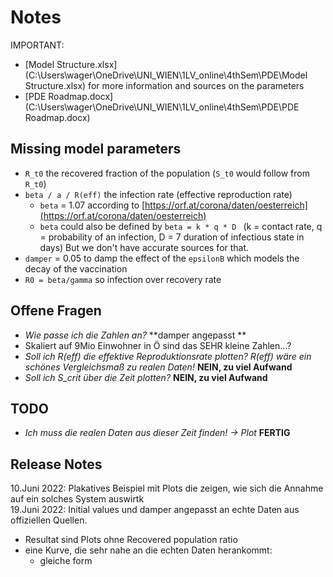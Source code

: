 # Notes 
IMPORTANT: 
* [Model Structure.xlsx](C:\Users\wager\OneDrive\UNI_WIEN\1LV_online\4thSem\PDE\Model Structure.xlsx) for more information and sources on the parameters
* [PDE Roadmap.docx](C:\Users\wager\OneDrive\UNI_WIEN\1LV_online\4thSem\PDE\PDE Roadmap.docx)   

## Missing model parameters
- ``R_t0`` the recovered fraction of the population 
  (``S_t0`` would follow from ``R_t0``)
- ``beta / a / R(eff)`` the infection rate (effective reproduction rate)
  - ``beta`` = 1.07 according to [https://orf.at/corona/daten/oesterreich](https://orf.at/corona/daten/oesterreich)
  - ``beta`` could also be defined by ``beta = k * q * D `` (k = contact rate, q = probability of an infection, D = 7 duration of infectious state in days)
    But we don't have accurate sources for that.
- ``damper`` = 0.05 to damp the effect of the ``epsilonB`` which models the decay of the vaccination  
- ``R0 = beta/gamma`` so infection over recovery rate

## Offene Fragen
- _Wie passe ich die Zahlen an?_ **damper angepasst **
- Skaliert auf 9Mio Einwohner in Ö sind das SEHR kleine Zahlen...?
- _Soll ich R(eff) die effektive Reproduktionsrate plotten? R(eff) wäre ein schönes Vergleichsmaß zu realen Daten!_ **NEIN, zu viel Aufwand**
- _Soll ich S_crit über die Zeit plotten?_ **NEIN, zu viel Aufwand**

## TODO
- _Ich muss die realen Daten aus dieser Zeit finden! -> Plot_ **FERTIG**

## Release Notes
10.Juni 2022: Plakatives Beispiel mit Plots die zeigen, wie sich die Annahme auf ein solches System auswirtk   
19.Juni 2022: Initial values und damper angepasst an echte Daten aus offiziellen Quellen.  
- Resultat sind Plots ohne Recovered population ratio
- eine Kurve, die sehr nahe an die echten Daten herankommt: 
  - gleiche form 




